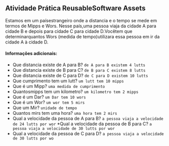 ## Atividade Prática ReusableSoftware Assets
Estamos em um paísestrangeiro onde a distancia e o tempo se mede em termos de Mipps e Wors. Nesse país,uma pessoa viaja da cidade A para cidade B e depois para cidade C para cidade D.Vocêtem que determinarquantos Wors (medida de tempo)utilizara essa pessoa em ir da cidade A à cidade D.


#### Informações adicionais:

* Que distancia existe de A para B?
`de A para B existem 4 lutts`
* Que distancia existe de B para C?
`de B para C existem 8 lutts`
* Que distancia existe de C para D?
`de C para D existem 10 lutts`
* Que cumprimento tem um lutt?
`um lutt tem 10 mipps`
* Que é um Mipp?
`uma medida de cumprimento`
* Quantosmipps tem um kilometro?
`um kilometro tem 2 mipps`
* Que é um Dar?
`um Dar tem 10 wors`
* Que é um Wor?
`um wor tem 5 mirs`
* Que um Mir?
`unidade de tempo`
* Quantos mirs tem uma hora?
`uma hora tem 2 mirs`
* Qual a velocidade da pessoa de A para B?
`a pessoa viaja a velocidade de 24 lutts por wor`
*Qual a velocidade da pessoa de B para C?
`a pessoa viaja a velocidade de 30 lutts por wor`
* Qual a velocidade da pessoa de C para D?
`a pessoa viaja a velocidade de 30 lutts por wo`
